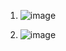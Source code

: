 1. ![image](https://github.com/horeyzer/DesignPatterns/assets/147154747/41f41512-e208-49bd-9f49-cfb2906ef26a)

2. ![image](https://github.com/horeyzer/DesignPatterns/assets/147154747/04d3196e-2c32-4d5b-bd37-9386d0e56fbb)
